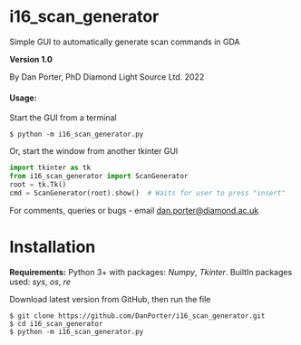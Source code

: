 # i16_scan_generator
Simple GUI to automatically generate scan commands in GDA

**Version 1.0**

By Dan Porter, PhD
Diamond Light Source Ltd.
2022

#### Usage:
Start the GUI from a terminal
```text
$ python -m i16_scan_generator.py
```
Or, start the window from another tkinter GUI
```python
import tkinter as tk
from i16_scan_generator import ScanGenerator
root = tk.Tk()
cmd = ScanGenerator(root).show()  # Waits for user to press "insert"
```

For comments, queries or bugs - email [dan.porter@diamond.ac.uk](mailto:dan.porter@diamond.ac.uk)

# Installation
**Requirements:** 
Python 3+ with packages: *Numpy*, *Tkinter*.
BuiltIn packages used: *sys*, *os*, *re*


Download latest version from GitHub, then run the file
```text
$ git clone https://github.com/DanPorter/i16_scan_generator.git
$ cd i16_scan_generator
$ python -m i16_scan_generator.py
```



